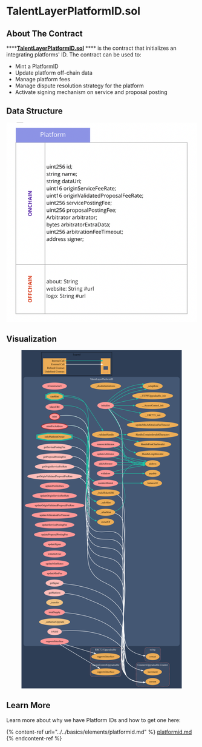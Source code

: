# TalentLayerPlatformID.sol

## **About The Contract**

****[**TalentLayerPlatformID.sol**](https://github.com/TalentLayer/talentlayer-id-contracts/blob/main/contracts/TalentLayerPlatformID.sol) **** is the contract that initializes an integrating platforms' ID. The contract can be used to:

* Mint a PlatformID
* Update platform off-chain data&#x20;
* Manage platform fees
* Manage dispute resolution strategy for the platform&#x20;
* Activate signing mechanism on service and proposal posting

## Data Structure

![](../../.gitbook/assets/image.png)



## Visualization

<figure><img src="../../.gitbook/assets/platform2.svg" alt=""><figcaption></figcaption></figure>

## Learn More

Learn more about why we have Platform IDs and how to get one here:

{% content-ref url="../../basics/elements/platformid.md" %}
[platformid.md](../../basics/elements/platformid.md)
{% endcontent-ref %}
